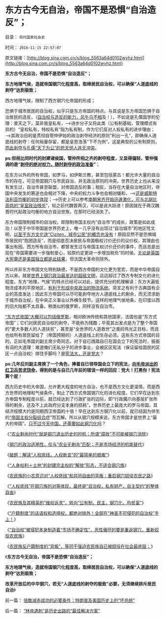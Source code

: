 # 东方古今无自治，帝国不是恐惧“自治造反”；

目录： `现代国家社会史` 

时间： `2016-11-15 22:57:07` 

原文链接：[http://blog.sina.com.cn/s/blog_5563a64d0102wyhz.html](http://blog.sina.com.cn/s/blog_5563a64d0102wyhz.html)

**东方古今无自治，帝国不是恐惧“自治造反”；**

**东方地理气侯，造就帝国钢穴化程度高，取缔居民自治权，可以确保“人道底线的剥夺”达到极致；**

西方地理气侯，限制了西方钢穴化帝国的形成；

恐惧于城市居民的自治权，似乎只是东方帝国的特点。与其说是东方帝国恐惧于自治居民的造反，（[自治权与造反的能力，风牛马不相](../../../2010/1/29/市民拥有的不是城市的财富，是交换创造价值的场所体系.md)及！），不如说是孔儒国学的伦理：普天之下，莫非我皇私有，——>进步分子又将此类（公有制基础，管理模式有异的）“皇权私有，特权私有”指为私有制，作为它们反对人权私有的进步理由；——>其政治目的是贯彻自管仲伊始的政治剥夺经济的原则“利出一孔”，即确保人道底线的剥夺：任何裕量存留，都是皇恩浩荡“下不为例”。这是典型的公有制原则，[而此剥夺与孔儒“天下为公”的悲天悯人并无冲突](../../../2016/11/3/钢穴三大法则，法学解释“人权底线”和“自由”.md)。

**ps:但相比同时代的封建诸侯国，管仲所相之齐的剥夺程度，又显得偏轻，管仲强调的是“[剥夺的绝对权力，随时剥夺的政治准备](../../../2012/6/26/民主与专制的微小差异.md)”**；

在东方以外的所有帝国，如罗马，如伊斯兰教，甚至包括蒙古！都允许大量的自治市的存在，可见帝国钢穴与市民自治，并无政治原则的冲突。世界历史上也从来没有发生过，自治市甚至联盟，对帝国造反的事；相反，当存在大量自治地区时，帝国中央发生的篡逆也会相对下降，中央的权力斗争也会相对缓和，——>[这是威斯特法利亚均衡的初步体现](../../../2016/8/26/民粹反资本主义的心态：恐惧“钢穴传统秩序的均衡被破坏”.md)；——>历史上可以参考[南朝宋齐开始迅速激化，可与北胡比高低的“皇室政治残杀](http://wp.me/p1tcNC-6l)”，较之前代魏晋两汉，可以是说大跃进！原因就在于两汉魏晋时代起政治均衡的地方自治世族，在那时已经消失了。

东方帝国限制城市的自治权，即限制帝国主权内“自治市”的成长，政策是如此成功！以至于中华帝国是世界历史上，唯一几乎没有出现过“自治城市”的地区性文明，[以至于东方文化连“Ciziten，城市公民”的概念也没有](../../../2012/9/20/没有城市自治权的Citizen仅指臣民.md)！原因显然不是恐惧城市居民的“抱团造反”，而是彻底否决居民与帝国极权讨价还价的议价权，其理由也事出有因。西方所有自治市，都曾发生过与帝国主权讨价还价的事件，而且总是出现在“帝国需要进一步强制爱心，较原约定更进一步增加税负”的时侯。[无论是英国大宪章还是美国独立都是此结果](../../../2015/4/20/北美如何从英国的忠实臣民，步步走向独立和战争.md)，但法国大革命则除外。

所以并非东方帝国文化特别缺德，不是西方帝国的文化更为宽宏，而是中华帝国自古以来，就是[世界上钢穴政治最发达的超级文明](../../../2016/9/21/中国与欧洲封建形态“分道扬镳”的地理影响因素；.md)，远远超过了西方专制文化的进化程度。东方“地理，气侯”的特点已经可以对此，提供充分的机理解读：东方大遍低物流成本的平原地区，[有利于形成中央政治的物流系统](../../../2010/6/7/大运河与中央集权；物流成本与政治形态的关系.md)。简言之有利于古典国有企业的高度发达；因此东方帝国可以尽可能剥夺地方人道底线上的剩余，而无须求助于城市自治权，在中央正义事业以外横生枝节。这样的地理气侯地条，在印度以西的旧大陆都不太具备。稍类似的俄罗斯，同样没有自治市。

[“东方式帝国”大概可以包括俄罗斯](../../../2010/1/12/看俄国，“均贫富”带来永久性不公平.md)，相对欧洲传统和其他国家，法国也是“东方式帝国”；它们对居民自治权的剥夺，不能称为残酷；毕竟其出发点是为了整个帝国的“更大多数人的人道扶贫”，甚至是“全世界的人道救世”之类的伟光正目标，而且也给所有居民留给了（帝国预期的）人道底线上的生存必须。这些东方式帝国的目的，正如毛帝国刘副主席少奇同志，对于自已践踏自已在国会立下的宪法时，振振有词的大道理：难道俺们无私分子的进步事业，会被区区宪法（保证留给国民的区区一点自治权）绑住手脚吗？是[宪法大，还是党大](../../../2010/6/11/“天无二日，法无二纲”波普尔法则的弱点.md)？

**ps:几年后刘副主席换了一个角色，捧着自已领导国会立下的宪法，[向毛帝派出的红卫兵苦求饶命](../../../2016/8/28/魏则西与刘伶俐的民粹起哄：“从民粹中来，到民粹中去”.md)，得到的是与自已几年前的错误一样的回应：党大！打黑你！宪法算个屁**！

西方历史中的大帝国，允许更大程度的地方自治，也不是西方文化更温情，而是西方世界的地理和气侯条件，制止了西方式帝国钢穴化的进化程度。它们早在达到东方帝国专制程度以前，就已经达到了行政扩张的边际，即“行政魔爪向基层扩张所得的剩余，还及不上此政府分支本身的损耗”。世界历史上最庞大的罗马帝国，其经济规模大约是同期西汉帝国的十倍！早在达到东方钢穴化以前，就已经因为伴生的[“帝国主权分裂综合症](../../../2016/7/14/中国与“帝国主权崩塌综合症”殊死搏斗的两千年历史.md)”而瓦解。所以从钢穴规模来说，东方帝国才是世界上“最大的帝国”。[只不过今天中国，还需要如此钢穴化吗](https://darthvad123.wordpress.com/2016/10/30/%E4%B8%AD%E5%9B%BD%E4%B9%83%E6%98%AF%E4%B8%80%E4%B8%AA%E5%A4%A7%E5%9B%BD%EF%BC%8C%E6%97%A0%E9%A1%BB%E4%B8%AD%E5%A4%AE%E9%9B%86%E6%9D%83%EF%BC%8C%E5%A4%A7%E6%94%BF%E5%BA%9C%E4%BF%9D/)？

《[“农业剩余时代”就是钢穴退出历史的时机；所谓“腐败”不可能被钢穴消除](../../../2016/11/4/“农业剩余时代”就是钢穴退出历史的时机；.md)》

《[钢穴的政治适用性，仅与“农业无剩余”匹配；不是市场经济的机能替代](../../../2016/11/6/常识命题上的科普，非常简单的艰难；.md)》

《[破题：解读“人权底线，人权断言”的“最简单的艰难”](../../../2016/11/7/破题：解读“人权底线，人权断言”的“最简单的艰难”；.md)》

《[“人身权利＋土地”的封建宗主权的“解放”形态，不适合钢穴族](../../../2016/11/8/钢穴对农民族“人权权利+土地”的封建宗主权，及钢穴族.md)》

《[农民族的小农意识对“人权底线”和共同自由的背叛；重启钢穴奴役农民之路](../../../2016/11/9/小农意识的进步势力，对“人权底线”的背叛.md)》

《[“人权底线”在钢穴族的对等体现，最终是“自治权，私有财产，自主契约”的整体自由](../../../2016/11/10/农民族对“人权底线，共同自由”的背叛，兼谈“反户籍制度”.md)》

《[农民族及其精英的“维权诉求”，转向“公有制，民主，钢穴化，均贫富”](../../../2016/11/11/农民族在改革开放后，生活空前改善，却广泛背叛“共同自由”；.md)》

《[“户籍制度”的话语权和选择权，都绝对排外！全部在“神圣不可侵犯的自治权”手上！](../../../2016/11/12/“户籍制度”的话语权和选择权都绝对排外！.md)》

《[“自治权”被侵犯本身制造着“市场不确定性”，恶性循环的要是重返钢穴，重新奴役农民族](../../../2016/11/13/进步主义必定弥漫任何社会：进步压迫性＝（钢穴／私权）；.md)》

《[农民族反户籍制度的“背叛”，等同于强迫农民族自已被奴役在社会最底层；](../../../2016/11/14/（居民自治vs钢穴统治），非此即彼，是城市居民生存的必须.md)》

《**东方古今无自治，帝国不是恐惧“自治造反”；**

**东方地理气侯，造就帝国钢穴化程度高，取缔居民自治权，可以确保“人道底线的剥夺”达到极致；**

**改革开放后的中华钢穴，若无“人道底线的剥夺的极致”必要，无须继续排斥居民自治**》

前一篇： [倍数减赤成功的必要条件；特朗普及美国历史上的“坏总统”](../../../2016/12/8/倍数减赤成功的必要条件；特朗普及美国历史上的“坏总统”.md)

后一篇： [“林肯遇刺”是历史出路的“最佳解决方案”](../../../2016/11/3/“林肯遇刺”是历史出路的“最佳解决方案”.md)

